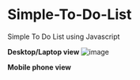 # Simple-To-Do-List
Simple To Do List using Javascript

**Desktop/Laptop view**
![image](https://user-images.githubusercontent.com/58241136/129515211-4c8960df-c66c-40c0-8d59-449389b9949c.png)

**Mobile phone view**

